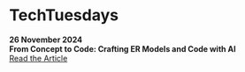 # TechTuesdays

**26 November 2024**  
**From Concept to Code: Crafting ER Models and Code with AI**  
[Read the Article](#) <!-- Replace # with the actual link to your article -->
